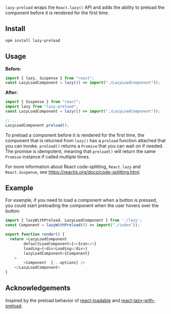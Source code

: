 `lazy-preload` wraps the `React.lazy()` API and adds the ability to preload the component before it is rendered for the first time.

## Install

```sh
npm install lazy-preload
```

## Usage

**Before:**

```js
import { lazy, Suspense } from "react";
const LazyLoadComponent = lazy(() => import("./LazyLoadComponent"));
```

**After:**

```js
import { Suspense } from "react";
import lazy from "lazy-preload";
const LazyLoadComponent = lazy(() => import("./LazyLoadComponent"));

// ...
LazyLoadComponent.preload();
```

To preload a component before it is rendered for the first time, the component that is returned from `lazy()` has a `preload` function attached that you can invoke. `preload()` returns a `Promise` that you can wait on if needed. The promise is idempotent, meaning that `preload()` will return the same `Promise` instance if called multiple times.

For more information about React code-splitting, `React.lazy` and `React.Suspense`, see https://reactjs.org/docs/code-splitting.html.

## Example

For example, if you need to load a component when a button is pressed, you could start preloading the component when the user hovers over the button:

```js
import { lazyWithPreload, LazyLoadComponent } from './lazy';
const Component = lazyWithPreload(() => import("./index"));

export function render() {
  return <LazyLoadComponent
        defaultLoadComponent={<>Icon</>}
        loading={<div>Loading</div>}
        lazyLoadComponent={Component}
    >
        <Component  {...options} />
    </LazyLoadComponent>
}
```

## Acknowledgements

Inspired by the preload behavior of [react-loadable](https://github.com/jamiebuilds/react-loadable) and [react-lazy-with-preload](https://github.com/ianschmitz/react-lazy-with-preload).
